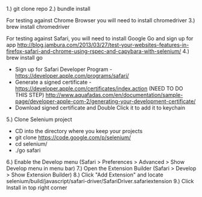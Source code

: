 1.) git clone repo
2.) bundle install

For testing against Chrome Browser you will need to install chromedriver
3.) brew install chromedriver

For testing against Safari, you will need to install Google Go and sign up for app
http://blog.jambura.com/2013/03/27/test-your-websites-features-in-firefox-safari-and-chrome-using-rspec-and-capybara-with-selenium/
4.) brew install go
- Sign up for Safari Developer Program - https://developer.apple.com/programs/safari/
- Generate a signed certificate - https://developer.apple.com/certificates/index.action (NEED TO DO THIS STEP)
http://www.aquafadas.com/en/documentation/sample-page/developer-apple-com-2/generating-your-development-certificate/ 
- Download signed certificate and Double Click it to add it to keychain

5.) Clone Selenium project
- CD into the directory where you keep your projects
- git clone https://code.google.com/p/selenium/
- cd selenium/
- ./go safari

6.) Enable the Develop menu (Safari > Preferences > Advanced > Show Develop menu in menu bar)
7.) Open the Extension Builder (Safari > Develop > Show Extension Builder)
8.) Click "Add Extension" and locate selenium/build/javascript/safari-driver/SafariDriver.safariextension
9.) Click Install in top right corner